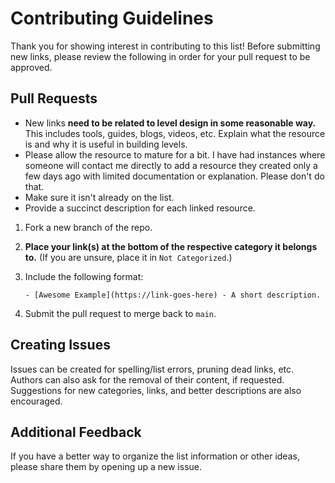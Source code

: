 # Contributing Guidelines

Thank you for showing interest in contributing to this list! Before submitting new links, please review the following in order for your pull request to be approved.

## Pull Requests

- New links **need to be related to level design in some reasonable way.** This includes tools, guides, blogs, videos, etc. Explain what the resource is and why it is useful in building levels.
- Please allow the resource to mature for a bit. I have had instances where someone will contact me directly to add a resource they created only a few days ago with limited documentation or explanation. Please don't do that.
- Make sure it isn't already on the list.
- Provide a succinct description for each linked resource.

1. Fork a new branch of the repo.

2. **Place your link(s) at the bottom of the respective category it belongs to.** (If you are unsure, place it in `Not Categorized`.)

3. Include the following format:
   
   `- [Awesome Example](https://link-goes-here) - A short description.`

4. Submit the pull request to merge back to `main`.

## Creating Issues

Issues can be created for spelling/list errors, pruning dead links, etc. Authors can also ask for the removal of their content, if requested. Suggestions for new categories, links, and better descriptions are also encouraged.

## Additional Feedback

If you have a better way to organize the list information or other ideas, please share them by opening up a new issue.
